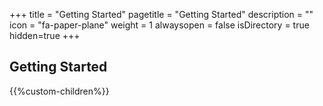 +++
title = "Getting Started"
pagetitle = "Getting Started"
description = ""
icon = "fa-paper-plane"
weight = 1
alwaysopen = false
isDirectory = true
hidden=true
+++ 

## Getting Started

{{%custom-children%}}
